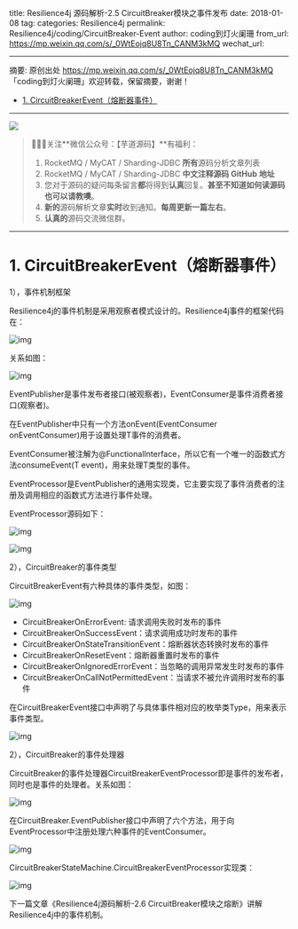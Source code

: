 title: Resilience4j 源码解析-2.5 CircuitBreaker模块之事件发布
date: 2018-01-08
tag: 
categories: Resilience4j
permalink: Resilience4j/coding/CircuitBreaker-Event
author: coding到灯火阑珊
from_url: https://mp.weixin.qq.com/s/_0WtEojq8U8Tn_CANM3kMQ
wechat_url: 

-------

摘要: 原创出处 https://mp.weixin.qq.com/s/_0WtEojq8U8Tn_CANM3kMQ 「coding到灯火阑珊」欢迎转载，保留摘要，谢谢！

- [1. CircuitBreakerEvent（熔断器事件）](http://www.iocoder.cn/Resilience4j/coding/CircuitBreaker-Event/)

-------

![](http://www.iocoder.cn/images/common/wechat_mp_2017_07_31.jpg)

> 🙂🙂🙂关注**微信公众号：【芋道源码】**有福利：
> 1. RocketMQ / MyCAT / Sharding-JDBC **所有**源码分析文章列表
> 2. RocketMQ / MyCAT / Sharding-JDBC **中文注释源码 GitHub 地址**
> 3. 您对于源码的疑问每条留言**都**将得到**认真**回复。**甚至不知道如何读源码也可以请教噢**。
> 4. **新的**源码解析文章**实时**收到通知。**每周更新一篇左右**。
> 5. **认真的**源码交流微信群。

-------

# 1. CircuitBreakerEvent（熔断器事件）



1），事件机制框架

Resilience4j的事件机制是采用观察者模式设计的。Resilience4j事件的框架代码在：

![img](http://static.iocoder.cn/d26689d774b2c61139d230218078009f)

关系如图：

![img](http://static.iocoder.cn/de5063391355079e5ccd6e8da384c9f8)

EventPublisher是事件发布者接口(被观察者)，EventConsumer是事件消费者接口(观察者)。

在EventPublisher中只有一个方法onEvent(EventConsumer<T> onEventConsumer)用于设置处理T事件的消费者。

EventConsumer被注解为@FunctionalInterface，所以它有一个唯一的函数式方法consumeEvent(T event)，用来处理T类型的事件。

EventProcessor是EventPublisher的通用实现类，它主要实现了事件消费者的注册及调用相应的函数式方法进行事件处理。

EventProcessor源码如下：

![img](http://static.iocoder.cn/cdf46c1b6f11ece7d22f0efe5cef4fb8)

![img](http://static.iocoder.cn/42f59a3ea7c18e105fec3d0df2f10362)

2），CircuitBreaker的事件类型

CircuitBreakerEvent有六种具体的事件类型，如图：

![img](http://static.iocoder.cn/a8733988af4c156fdbb28af4431df378)

- CircuitBreakerOnErrorEvent: 请求调用失败时发布的事件
- CircuitBreakerOnSuccessEvent：请求调用成功时发布的事件
- CircuitBreakerOnStateTransitionEvent：熔断器状态转换时发布的事件
- CircuitBreakerOnResetEvent：熔断器重置时发布的事件
- CircuitBreakerOnIgnoredErrorEvent：当忽略的调用异常发生时发布的事件
- CircuitBreakerOnCallNotPermittedEvent：当请求不被允许调用时发布的事件


在CircuitBreakerEvent接口中声明了与具体事件相对应的枚举类Type，用来表示事件类型。

![img](http://static.iocoder.cn/0d436b526f6c17174d9f7d8b598212be)

2），CircuitBreaker的事件处理器

CircuitBreaker的事件处理器CircuitBreakerEventProcessor即是事件的发布者，同时也是事件的处理者。关系如图：

![img](http://static.iocoder.cn/b9fafbb5daa6b5eb2844ae26cd178485)

在CircuitBreaker.EventPublisher接口中声明了六个方法，用于向EventProcessor中注册处理六种事件的EventConsumer。

![img](http://static.iocoder.cn/a6b89ad2fb14384c41c2e0ccdc8edb0d)

CircuitBreakerStateMachine.CircuitBreakerEventProcessor实现类：

![img](http://static.iocoder.cn/86788e1eccccb544ba5162eec03577c8)

下一篇文章《Resilience4j源码解析-2.6 CircuitBreaker模块之熔断》讲解Resilience4j中的事件机制。
